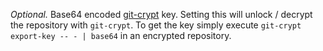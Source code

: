 *Optional.* Base64 encoded
[git-crypt](https://github.com/AGWA/git-crypt) key. Setting this 
will unlock / decrypt the repository with `git-crypt`. To get the key simply
execute `git-crypt export-key -- - | base64` in an encrypted repository.